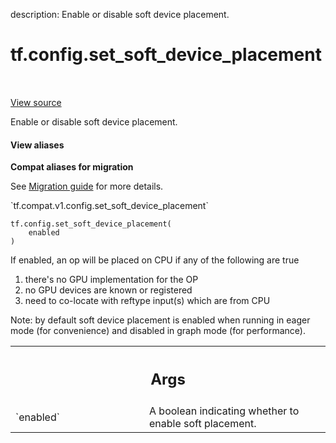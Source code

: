 description: Enable or disable soft device placement.

<div itemscope itemtype="http://developers.google.com/ReferenceObject">
<meta itemprop="name" content="tf.config.set_soft_device_placement" />
<meta itemprop="path" content="Stable" />
</div>

# tf.config.set_soft_device_placement

<!-- Insert buttons and diff -->

<table class="tfo-notebook-buttons tfo-api nocontent" align="left">

</table>

<a target="_blank" class="external" href="/code/stable/tensorflow/python/framework/config.py">View source</a>



Enable or disable soft device placement.

<section class="expandable">
  <h4 class="showalways">View aliases</h4>
  <p>
<b>Compat aliases for migration</b>
<p>See
<a href="https://www.tensorflow.org/guide/migrate">Migration guide</a> for
more details.</p>
<p>`tf.compat.v1.config.set_soft_device_placement`</p>
</p>
</section>

<pre class="devsite-click-to-copy prettyprint lang-py tfo-signature-link">
<code>tf.config.set_soft_device_placement(
    enabled
)
</code></pre>



<!-- Placeholder for "Used in" -->

If enabled, an op will be placed on CPU if any of the following are true
  1. there's no GPU implementation for the OP
  2. no GPU devices are known or registered
  3. need to co-locate with reftype input(s) which are from CPU

Note: by default soft device placement is enabled when running in eager mode
(for convenience) and disabled in graph mode (for performance).

<!-- Tabular view -->
 <table class="responsive fixed orange">
<colgroup><col width="214px"><col></colgroup>
<tr><th colspan="2"><h2 class="add-link">Args</h2></th></tr>

<tr>
<td>
`enabled`
</td>
<td>
A boolean indicating whether to enable soft placement.
</td>
</tr>
</table>

